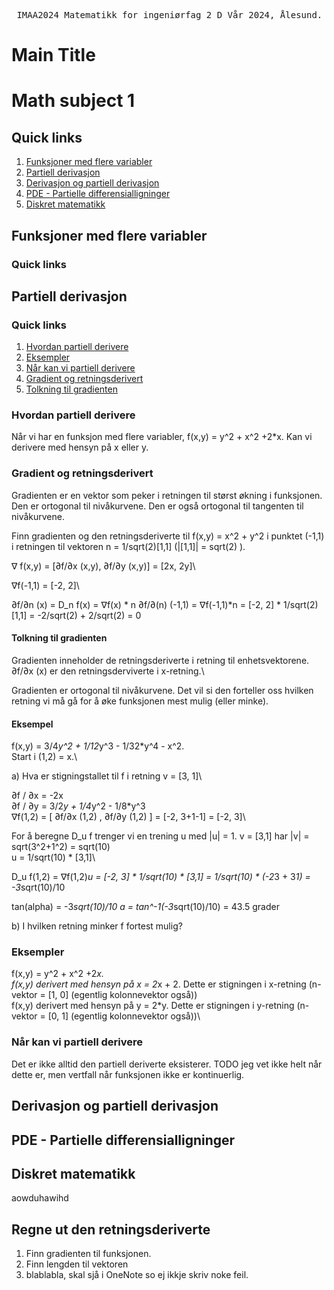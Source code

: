<pre> IMAA2024 Matematikk for ingeniørfag 2 D Vår 2024, Ålesund. </pre>

# Main Title
# Math subject 1

## Quick links
1. [Funksjoner med flere variabler](#funksjoner-med-flere-variabler)
2. [Partiell derivasjon](#partiell-derivasjon)
3. [Derivasjon og partiell derivasjon](#derivasjon-og-partiell-derivasjon)
4. [PDE - Partielle differensialligninger](#pde---partielle-differensialligninger)
5. [Diskret matematikk](#diskret-matematikk)


## Funksjoner med flere variabler

### Quick links

## Partiell derivasjon  

### Quick links
1. [Hvordan partiell derivere](#hvordan-partiell-derivere)
2. [Eksempler](#eksempler) 
3. [Når kan vi partiell derivere](#når-kan-vi-partiell-derivere)
4. [Gradient og retningsderivert](#gradient-og-retningsderivert)
5. [Tolkning til gradienten](#tolkning-til-gradienten)



### Hvordan partiell derivere
Når vi har en funksjon med flere variabler, f(x,y) = y^2 + x^2 +2*x.
Kan vi derivere med hensyn på x eller y.

### Gradient og retningsderivert

Gradienten er en vektor som peker i retningen til størst økning i funksjonen. Den er ortogonal til nivåkurvene. Den er også ortogonal til tangenten til nivåkurvene.

Finn gradienten og den retningsderiverte til f(x,y) = x^2 + y^2 i punktet (-1,1) i retningen til vektoren n = 1/sqrt(2)[1,1] (|[1,1]| = sqrt(2) ).

&#x2207; f(x,y) = [&#8706;f/&#8706;x (x,y), &#8706;f/&#8706;y (x,y)] = [2x, 2y]\

&#x2207;f(-1,1) = [-2, 2]\

&#8706;f/&#8706;n (x) = D_n f(x) = &#x2207;f(x) * n
&#8706;f/&#8706;(n) (-1,1) = &#x2207;f(-1,1)*n = [-2, 2] * 1/sqrt(2)[1,1] = -2/sqrt(2) + 2/sqrt(2) = 0


#### Tolkning til gradienten

Gradienten inneholder de retningsderiverte i retning til enhetsvektorene.\
&#8706;f/&#8706;x (x) er den retningsderviverte i x-retning.\

Gradienten er ortogonal til nivåkurvene. Det vil si den forteller oss hvilken retning vi må gå for å øke funksjonen mest mulig (eller minke). 

#### Eksempel

f(x,y) = 3/4*y^2 + 1/12*y^3 - 1/32*y^4 - x^2.\
Start i (1,2) = x.\

a) Hva er stigningstallet til f i retning v = [3, 1]\

&#8706;f / &#8706;x = -2x\
&#8706;f / &#8706;y = 3/2*y + 1/4*y^2 - 1/8*y^3\
&#x2207;f(1,2) = [ &#8706;f/&#8706;x (1,2) , &#8706;f/&#8706;y (1,2) ] 
= [-2, 3+1-1] 
= [-2, 3]\

For å beregne D_u f trenger vi en trening u med |u| = 1. v = [3,1] har |v| = sqrt(3^2+1^2) = sqrt(10)\
u = 1/sqrt(10) * [3,1]\

D_u f(1,2) = &#x2207;f(1,2)*u = [-2, 3] * 1/sqrt(10) * [3,1] = 1/sqrt(10) * (-2*3 + 3*1) = -3*sqrt(10)/10

tan(alpha) = -3*sqrt(10)/10
a = tan^-1(-3*sqrt(10)/10) = 43.5 grader   

b) I hvilken retning minker f fortest mulig?


### Eksempler 

f(x,y) = y^2 + x^2 +2*x.\
f(x,y) derivert med hensyn på x = 2*x + 2. Dette er stigningen i x-retning (n-vektor = [1, 0] (egentlig kolonnevektor også))\
f(x,y) derivert med hensyn på y = 2*y. Dette er stigningen i y-retning (n-vektor = [0, 1] (egentlig kolonnevektor også))\

### Når kan vi partiell derivere

Det er ikke alltid den partiell deriverte eksisterer. TODO jeg vet ikke helt når dette er, men vertfall når funksjonen ikke er kontinuerlig.

## Derivasjon og partiell derivasjon

## PDE - Partielle differensialligninger

## Diskret matematikk
aowduhawihd

## Regne ut den retningsderiverte

1. Finn gradienten til funksjonen.
2. Finn lengden til vektoren
3. blablabla, skal sjå i OneNote so ej ikkje skriv noke feil.

